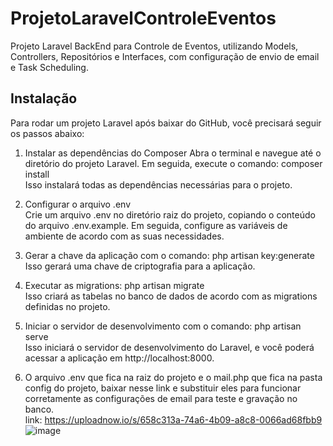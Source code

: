 
# ProjetoLaravelControleEventos
Projeto Laravel BackEnd para Controle de Eventos, utilizando Models, Controllers, Repositórios e Interfaces, com configuração de envio de email e Task Scheduling.


## Instalação

Para rodar um projeto Laravel após baixar do GitHub, você precisará seguir os passos abaixo:

1. Instalar as dependências do Composer
   Abra o terminal e navegue até o diretório do projeto Laravel.
   Em seguida, execute o comando: composer install<br />
   Isso instalará todas as dependências necessárias para o projeto.<br/>

3. Configurar o arquivo .env<br/>
    Crie um arquivo .env no diretório raiz do projeto, copiando o conteúdo do arquivo .env.example. Em seguida, configure as variáveis de ambiente de acordo com as suas necessidades.<br/>
   
4. Gerar a chave da aplicação com o comando: php artisan key:generate<br/>
   Isso gerará uma chave de criptografia para a aplicação.<br/>

4. Executar as migrations: php artisan migrate<br/>
   Isso criará as tabelas no banco de dados de acordo com as migrations definidas no projeto.<br/>

5. Iniciar o servidor de desenvolvimento com o comando: php artisan serve<br/>
   Isso iniciará o servidor de desenvolvimento do Laravel, e você poderá acessar a aplicação em http://localhost:8000.<br/>

6. O arquivo .env que fica na raiz do projeto e o mail.php que fica na pasta config do projeto, baixar nesse link e substituir eles para funcionar corretamente as configurações de email para teste e gravação no banco.<br/>
   link: https://uploadnow.io/s/658c313a-74a6-4b09-a8c8-0066ad68fbb9
   ![image](https://github.com/user-attachments/assets/84046133-41ac-4d7c-be09-4a055d271f06)<br/><br/>

